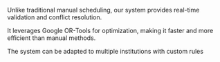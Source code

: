 Unlike traditional manual scheduling, our system provides real-time validation and conflict resolution.

It leverages Google OR-Tools for optimization, making it faster and more efficient than manual methods.

The system can be adapted to multiple institutions with custom rules

